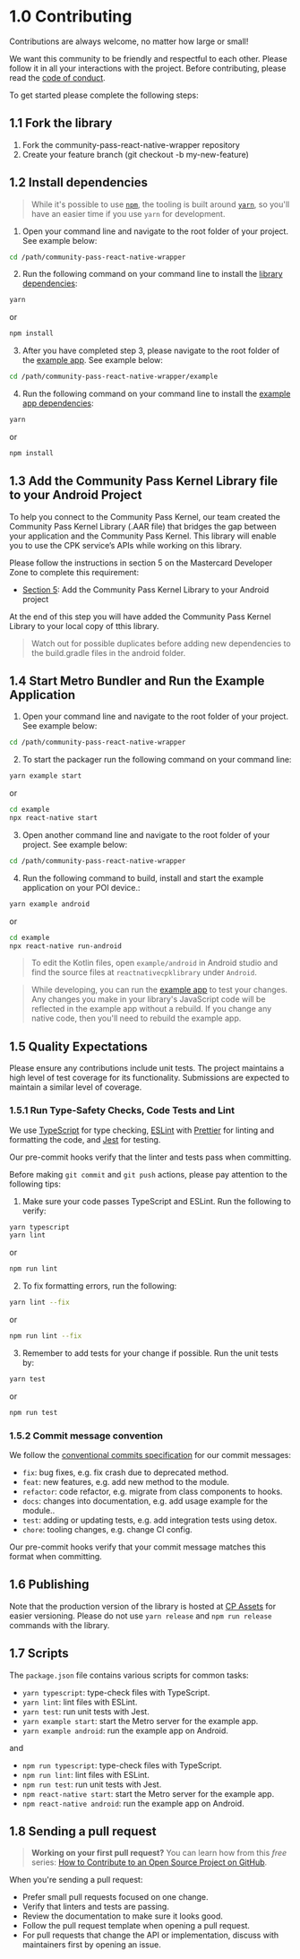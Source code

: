 # 1.0 Contributing

Contributions are always welcome, no matter how large or small!

We want this community to be friendly and respectful to each other. Please follow it in all your interactions with the project. Before contributing, please read the [code of conduct](./CODE_OF_CONDUCT.md).

To get started please complete the following steps:

## 1.1 Fork the library

1. Fork the community-pass-react-native-wrapper repository
2. Create your feature branch (git checkout -b my-new-feature)

## 1.2 Install dependencies

> While it's possible to use [`npm`](https://github.com/npm/cli), the tooling is built around [`yarn`](https://classic.yarnpkg.com/), so you'll have an easier time if you use `yarn` for development.

1. Open your command line and navigate to the root folder of your project. See example below:

```sh
cd /path/community-pass-react-native-wrapper
```

2. Run the following command on your command line to install the [library dependencies](/package.json):

```sh
yarn
```

or

```sh
npm install

```

3. After you have completed step 3, please navigate to the root folder of the [example app](/example/). See example below:

```sh
cd /path/community-pass-react-native-wrapper/example
```

4. Run the following command on your command line to install the [example app dependencies](/example/package.json):

```sh
yarn
```

or

```sh
npm install

```

## 1.3 Add the Community Pass Kernel Library file to your Android Project

To help you connect to the Community Pass Kernel, our team created the Community Pass Kernel Library (.AAR file) that bridges the gap between your application and the Community Pass Kernel. This library will enable you to use the CPK service’s APIs while working on this library.

Please follow the instructions in section 5 on the Mastercard Developer Zone to complete this requirement:

- [Section 5](https://developer.mastercard.com/cp-kernel-integration-api/tutorial/getting-started-guide/step5/): Add the Community Pass Kernel Library to your Android project

At the end of this step you will have added the Community Pass Kernel Library to your local copy of tthis library.

> Watch out for possible duplicates before adding new dependencies to the build.gradle files in the android folder.

## 1.4 Start Metro Bundler and Run the Example Application

1. Open your command line and navigate to the root folder of your project. See example below:

```sh
cd /path/community-pass-react-native-wrapper
```

2. To start the packager run the following command on your command line:

```sh
yarn example start
```

or

```sh
cd example
npx react-native start
```

3. Open another command line and navigate to the root folder of your project. See example below:

```sh
cd /path/community-pass-react-native-wrapper
```

4. Run the following command to build, install and start the example application on your POI device.:

```sh
yarn example android
```

or

```sh
cd example
npx react-native run-android
```

> To edit the Kotlin files, open `example/android` in Android studio and find the source files at `reactnativecpklibrary` under `Android`.

> While developing, you can run the [example app](/example/) to test your changes. Any changes you make in your library's JavaScript code will be reflected in the example app without a rebuild. If you change any native code, then you'll need to rebuild the example app.

## 1.5 Quality Expectations

Please ensure any contributions include unit tests. The project maintains a high level of test coverage for its functionality. Submissions are expected to maintain a similar level of coverage.

### 1.5.1 Run Type-Safety Checks, Code Tests and Lint

We use [TypeScript](https://www.typescriptlang.org/) for type checking, [ESLint](https://eslint.org/) with [Prettier](https://prettier.io/) for linting and formatting the code, and [Jest](https://jestjs.io/) for testing.

Our pre-commit hooks verify that the linter and tests pass when committing.

Before making `git commit` and `git push` actions, please pay attention to the following tips:

1. Make sure your code passes TypeScript and ESLint. Run the following to verify:

```sh
yarn typescript
yarn lint
```

or

```sh
npm run lint
```

2. To fix formatting errors, run the following:

```sh
yarn lint --fix
```

or

```sh
npm run lint --fix
```

3. Remember to add tests for your change if possible. Run the unit tests by:

```sh
yarn test
```

or

```sh
npm run test
```

### 1.5.2 Commit message convention

We follow the [conventional commits specification](https://www.conventionalcommits.org/en) for our commit messages:

- `fix`: bug fixes, e.g. fix crash due to deprecated method.
- `feat`: new features, e.g. add new method to the module.
- `refactor`: code refactor, e.g. migrate from class components to hooks.
- `docs`: changes into documentation, e.g. add usage example for the module..
- `test`: adding or updating tests, e.g. add integration tests using detox.
- `chore`: tooling changes, e.g. change CI config.

Our pre-commit hooks verify that your commit message matches this format when committing.

## 1.6 Publishing

Note that the production version of the library is hosted at [CP Assets](https://developer.mastercard.com/cp-kernel-integration-api/documentation/cp-assets/cp-assets-request/) for easier versioning. Please do not use `yarn release` and `npm run release` commands with the library.

## 1.7 Scripts

The `package.json` file contains various scripts for common tasks:

- `yarn typescript`: type-check files with TypeScript.
- `yarn lint`: lint files with ESLint.
- `yarn test`: run unit tests with Jest.
- `yarn example start`: start the Metro server for the example app.
- `yarn example android`: run the example app on Android.

and

- `npm run typescript`: type-check files with TypeScript.
- `npm run lint`: lint files with ESLint.
- `npm run test`: run unit tests with Jest.
- `npm react-native start`: start the Metro server for the example app.
- `npm react-native android`: run the example app on Android.

## 1.8 Sending a pull request

> **Working on your first pull request?** You can learn how from this _free_ series: [How to Contribute to an Open Source Project on GitHub](https://app.egghead.io/playlists/how-to-contribute-to-an-open-source-project-on-github).

When you're sending a pull request:

- Prefer small pull requests focused on one change.
- Verify that linters and tests are passing.
- Review the documentation to make sure it looks good.
- Follow the pull request template when opening a pull request.
- For pull requests that change the API or implementation, discuss with maintainers first by opening an issue.

